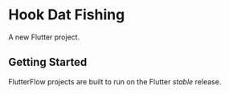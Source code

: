 # Hook Dat Fishing

A new Flutter project.

## Getting Started

FlutterFlow projects are built to run on the Flutter _stable_ release.
